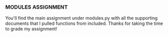 ### MODULES ASSIGNMENT
You'll find the main assignment under modules.py with all the supporting documents that I pulled functions from included.
Thanks for taking the time to grade my assignment!
